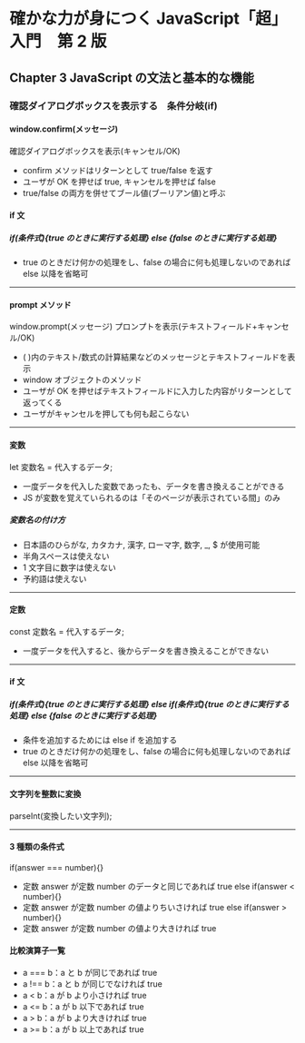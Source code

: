 # 確かな力が身につく JavaScript「超」入門　第 2 版

## Chapter 3 JavaScript の文法と基本的な機能

### 確認ダイアログボックスを表示する　条件分岐(if)

#### window.confirm(メッセージ)

確認ダイアログボックスを表示(キャンセル/OK)

- confirm メソッドはリターンとして true/false を返す
- ユーザが OK を押せば true, キャンセルを押せば false
- true/false の両方を併せてブール値(ブーリアン値)と呼ぶ

#### if 文

##### if(条件式){true のときに実行する処理} else {false のときに実行する処理}

- true のときだけ何かの処理をし、false の場合に何も処理しないのであれば else 以降を省略可

---

#### prompt メソッド

window.prompt(メッセージ)
プロンプトを表示(テキストフィールド+キャンセル/OK)

- ( )内のテキスト/数式の計算結果などのメッセージとテキストフィールドを表示
- window オブジェクトのメソッド
- ユーザが OK を押せばテキストフィールドに入力した内容がリターンとして返ってくる
- ユーザがキャンセルを押しても何も起こらない

---

#### 変数

let 変数名 = 代入するデータ;

- 一度データを代入した変数であったも、データを書き換えることができる
- JS が変数を覚えていられるのは「そのページが表示されている間」のみ

##### 変数名の付け方

- 日本語のひらがな, カタカナ, 漢字, ローマ字, 数字, \_, $ が使用可能
- 半角スペースは使えない
- 1 文字目に数字は使えない
- 予約語は使えない

---

#### 定数

const 定数名 = 代入するデータ;

- 一度データを代入すると、後からデータを書き換えることができない

---

#### if 文

##### if(条件式){true のときに実行する処理} else if(条件式){true のときに実行する処理} else {false のときに実行する処理}

- 条件を追加するためには else if を追加する
- true のときだけ何かの処理をし、false の場合に何も処理しないのであれば else 以降を省略可

---

#### 文字列を整数に変換

parseInt(変換したい文字列);

---

#### 3 種類の条件式

if(answer === number){}

- 定数 answer が定数 number のデータと同じであれば true
  else if(answer < number){}
- 定数 answer が定数 number の値よりちいさければ true
  else if(answer > number){}
- 定数 answer が定数 number の値より大きければ true

#### 比較演算子一覧

- a === b：a と b が同じであれば true
- a !== b：a と b が同じでなければ true
- a < b：a が b より小さければ true
- a <= b：a が b 以下であれば true
- a > b：a が b より大きければ true
- a >= b：a が b 以上であれば true
